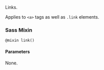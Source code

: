Links.

Applies to `<a>` tags as well as `.link` elements.


### Sass Mixin

`@mixin link()`

#### Parameters

None.
